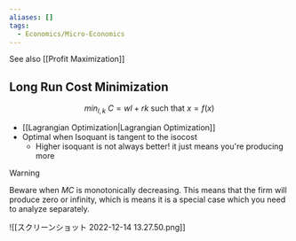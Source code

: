 ```yaml
---
aliases: []
tags:
  - Economics/Micro-Economics
---
```

See also [[Profit Maximization]]

## Long Run Cost Minimization

$$
min_{l,k} ~C=wl+rk ~\text{such that} ~x=f(x)
$$

- [[Lagrangian Optimization|Lagrangian Optimization]]
- Optimal when Isoquant is tangent to the isocost
	- Higher isoquant is not always better! it just means you're producing more

> [!warning]
> Beware when $MC$ is monotonically decreasing. This means that the firm will produce zero or infinity, which is means it is a special case which you need to analyze separately.

![[スクリーンショット 2022-12-14 13.27.50.png]]
